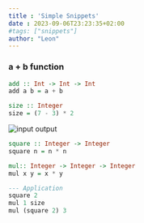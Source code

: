 ```yaml
---
title : 'Simple Snippets'
date : 2023-09-06T23:23:35+02:00
#tags: ["snippets"]
author: "Leon"
---
```


### a + b function

```haskell
add :: Int -> Int -> Int
add a b = a + b
```

```haskell
size :: Integer
size = (7 - 3) * 2
```

![input output](/fprog/images/inputoutput.png)

```haskell
square :: Integer -> Integer
square n = n * n
```

```haskell
mul:: Integer -> Integer -> Integer
mul x y = x * y

--- Application
square 2
mul 1 size
mul (square 2) 3
```